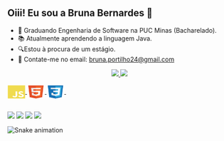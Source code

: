 ## Oiii! Eu sou a Bruna Bernardes 🌸 

- 🔭 Graduando Engenharia de Software na PUC Minas (Bacharelado). 
- 📚 Atualmente aprendendo a linguagem Java. 
- 🔍Estou à procura de um estágio.
- 📧 Contate-me no email: bruna.portilho24@gmail.com

<div align="center">
  <a href="https://github.com/brunabernardes">
  <img height="180em" src="https://github-readme-stats.vercel.app/api?username=bruna-bernardes&show_icons=true&theme=dracula&include_all_commits=true&count_private=true"/>
  <img height="180em" src="https://github-readme-stats.vercel.app/api/top-langs/?username=bruna-bernardes&layout=compact&langs_count=7&theme=dracula"/>
</div>

<div style="display: inline_block"><br>
  <img align="center" alt="Rafa-Js" height="30" width="40" src="https://raw.githubusercontent.com/devicons/devicon/master/icons/javascript/javascript-plain.svg">
  <img align="center" alt="Rafa-HTML" height="30" width="40" src="https://raw.githubusercontent.com/devicons/devicon/master/icons/html5/html5-original.svg">
  <img align="center" alt="Rafa-CSS" height="30" width="40" src="https://raw.githubusercontent.com/devicons/devicon/master/icons/css3/css3-original.svg">
  <img align="center" alt="" height="30" width"40" src=""https://cdn.jsdelivr.net/gh/devicons/devicon@v2.15.1/devicon.min.css">

</div>
  
  ##
  
  <div> 
  <a href="https://instagram.com/brunaa_bernardes/" target="_blank"><img src="https://img.shields.io/badge/-Instagram-%23E4405F?style=for-the-badge&logo=instagram&logoColor=white" target="_blank"></a>
 <a href="https://discord.gg/wagxzStdcR" target="_blank"><img src="https://img.shields.io/badge/Discord-7289DA?style=for-the-badge&logo=discord&logoColor=white" target="_blank"></a> 
  <a href = "mailto:bruna.portilho24@gmail.com"><img src="https://img.shields.io/badge/Gmail-D14836?style=for-the-badge&logo=gmail&logoColor=white"></a>
  <a href="https://www.linkedin.com/in/bruna-bernardes-b47ab8249/" target="_blank"><img src="https://img.shields.io/badge/-LinkedIn-%230077B5?style=for-the-badge&logo=linkedin&logoColor=white" target="_blank"></a> 
 
  ![Snake animation](https://github.com/bruna-bernardes/bruna-bernardes/blob/output/github-contribution-grid-snake.svg)
 
</div>
